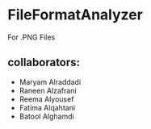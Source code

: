 # FileFormatAnalyzer
For .PNG Files

## collaborators:

- Maryam Alraddadi
- Raneen Alzafrani
- Reema Alyousef
- Fatima Alqahtani
- Batool Alghamdi


